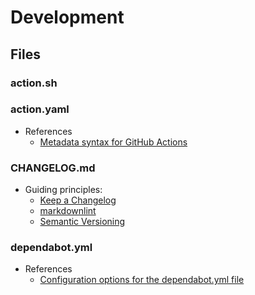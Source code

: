 # Development

## Files

### action.sh

### action.yaml

- References
  - [Metadata syntax for GitHub Actions](https://docs.github.com/en/actions/creating-actions/metadata-syntax-for-github-actions)

### CHANGELOG.md

- Guiding principles:
  - [Keep a Changelog](https://keepachangelog.com/en/1.0.0/)
  - [markdownlint](https://dlaa.me/markdownlint/)
  - [Semantic Versioning](https://semver.org/spec/v2.0.0.html)

### dependabot.yml

- References
  - [Configuration options for the dependabot.yml file](https://docs.github.com/en/code-security/dependabot/dependabot-version-updates/configuration-options-for-the-dependabot.yml-file)
